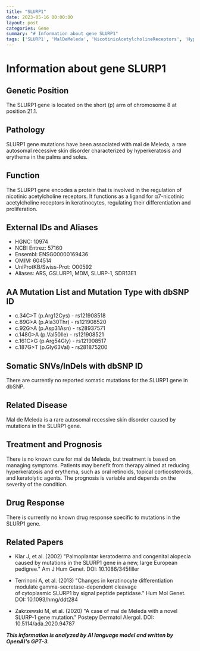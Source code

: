 ```yaml
---
title: "SLURP1"
date: 2023-05-16 00:00:00
layout: post
categories: Gene
summary: "# Information about gene SLURP1"
tags: ['SLURP1', 'MalDeMeleda', 'NicotinicAcetylcholineReceptors', 'Hyperkeratosis', 'Erythema', 'Mutation', 'Treatment', 'Prognosis']
---
```


# Information about gene SLURP1

## Genetic Position
The SLURP1 gene is located on the short (p) arm of chromosome 8 at position 21.1.

## Pathology
SLURP1 gene mutations have been associated with mal de Meleda, a rare autosomal recessive skin disorder characterized by hyperkeratosis and erythema in the palms and soles.

## Function
The SLURP1 gene encodes a protein that is involved in the regulation of nicotinic acetylcholine receptors. It functions as a ligand for α7-nicotinic acetylcholine receptors in keratinocytes, regulating their differentiation and proliferation. 

## External IDs and Aliases
- HGNC: 10974
- NCBI Entrez: 57160
- Ensembl: ENSG00000169436
- OMIM: 604514
- UniProtKB/Swiss-Prot: O00592
- Aliases: ARS, GSLURP1, MDM, SLURP-1, SDR13E1

## AA Mutation List and Mutation Type with dbSNP ID
- c.34C>T (p.Arg12Cys) - rs121908518
- c.89G>A (p.Ala30Thr) - rs121908520
- c.92G>A (p.Asp31Asn) - rs28937571
- c.148G>A (p.Val50Ile) - rs121908521
- c.161C>G (p.Arg54Gly) - rs121908517
- c.187G>T (p.Gly63Val) - rs281875200

## Somatic SNVs/InDels with dbSNP ID
There are currently no reported somatic mutations for the SLURP1 gene in dbSNP.

## Related Disease
Mal de Meleda is a rare autosomal recessive skin disorder caused by mutations in the SLURP1 gene.

## Treatment and Prognosis
There is no known cure for mal de Meleda, but treatment is based on managing symptoms. Patients may benefit from therapy aimed at reducing hyperkeratosis and erythema, such as oral retinoids, topical corticosteroids, and keratolytic agents. The prognosis is variable and depends on the severity of the condition.

## Drug Response
There is currently no known drug response specific to mutations in the SLURP1 gene.

## Related Papers
- Klar J, et al. (2002) "Palmoplantar keratoderma and congenital alopecia caused by mutations in the SLURP1 gene in a new, large European pedigree." Am J Hum Genet. DOI: 10.1086/345filler

- Terrinoni A, et al. (2013) "Changes in keratinocyte differentiation modulate gamma-secretase-dependent cleavage of cytoplasmic SLURP1 by signal peptide peptidase." Hum Mol Genet. DOI: 10.1093/hmg/ddt284

- Zakrzewski M, et al. (2020) "A case of mal de Meleda with a novel SLURP-1 gene mutation." Postepy Dermatol Alergol. DOI: 10.5114/ada.2020.94787

**_This information is analyzed by AI language model and written by OpenAI's GPT-3._**